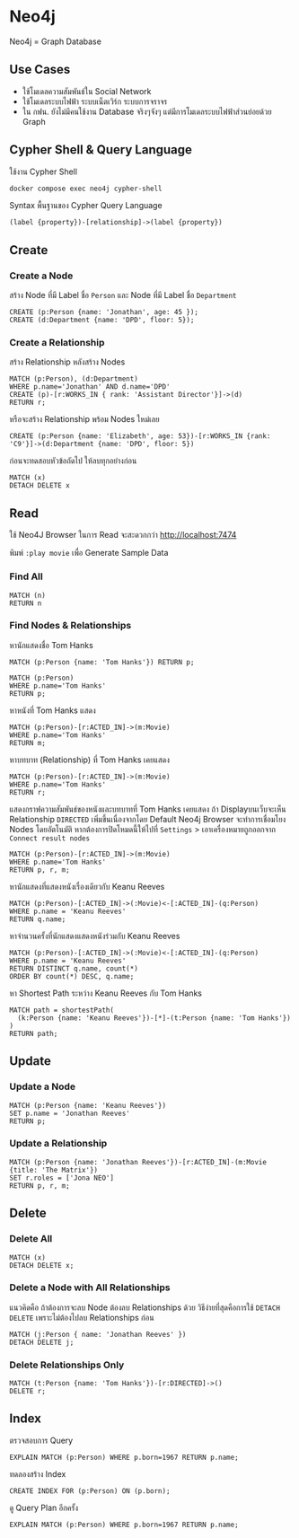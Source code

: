 # Neo4j

Neo4j = Graph Database

## Use Cases

- ใช้โมเดลความสัมพันธ์ใน Social Network
- ใช้โมเดลระบบไฟฟ้า ระบบเน็ตเวิร์ก ระบบการจราจร
- ใน กฟน. ยังไม่มีคนใช้งาน Database จริงๆจังๆ แต่มีการโมเดลระบบไฟฟ้าส่วนย่อยด้วย Graph

## Cypher Shell & Query Language

ใช้งาน Cypher Shell

```bash
docker compose exec neo4j cypher-shell
```

Syntax พื้นฐานของ Cypher Query Language

```text
(label {property})-[relationship]->(label {property})
```

## Create

### Create a Node

สร้าง Node ที่มี Label ชื่อ `Person` และ Node ที่มี Label ชื่อ `Department`

```text
CREATE (p:Person {name: 'Jonathan', age: 45 });
CREATE (d:Department {name: 'DPD', floor: 5});
```

### Create a Relationship

สร้าง Relationship หลังสร้าง Nodes

```text
MATCH (p:Person), (d:Department)
WHERE p.name='Jonathan' AND d.name='DPD'
CREATE (p)-[r:WORKS_IN { rank: 'Assistant Director'}]->(d)
RETURN r;
```

หรือจะสร้าง Relationship พร้อม Nodes ใหม่เลย

```text
CREATE (p:Person {name: 'Elizabeth', age: 53})-[r:WORKS_IN {rank: 'C9'}]->(d:Department {name: 'DPD', floor: 5})
```

ก่อนจะทดสอบหัวข้อถัดไป ให้ลบทุกอย่างก่อน

```text
MATCH (x)
DETACH DELETE x
```

## Read

ใช้ Neo4J Browser ในการ Read จะสะดวกกว่า [http://localhost:7474](http://localhost:7474)

พิมพ์ `:play movie` เพื่อ Generate Sample Data

### Find All

```text
MATCH (n)
RETURN n
```

### Find Nodes & Relationships

หานักแสดงชื่อ Tom Hanks

```text
MATCH (p:Person {name: 'Tom Hanks'}) RETURN p;
```

```text
MATCH (p:Person)
WHERE p.name='Tom Hanks'
RETURN p;
```

หาหนังที่ Tom Hanks แสดง

```text
MATCH (p:Person)-[r:ACTED_IN]->(m:Movie)
WHERE p.name='Tom Hanks'
RETURN m;
```

หาบทบาท (Relationship) ที่ Tom Hanks เคยแสดง

```text
MATCH (p:Person)-[r:ACTED_IN]->(m:Movie)
WHERE p.name='Tom Hanks'
RETURN r;
```

แสดงกราฟความสัมพันธ์ของหนังและบทบาทที่ Tom Hanks เคยแสดง ถ้า Displayบนเว็บจะเห็น Relationship `DIRECTED` เพิ่มขึ้นเนื่องจากโดย Default Neo4j Browser จะทำการเชื่อมโยง Nodes โดยอัตโนมัติ หากต้องการปิดโหมดนี้ให้ไปที่ `Settings` > เอาเครื่องหมายถูกออกจาก `Connect result nodes`

```text
MATCH (p:Person)-[r:ACTED_IN]->(m:Movie)
WHERE p.name='Tom Hanks'
RETURN p, r, m;
```

หานักแสดงที่แสดงหนังเรื่องเดียวกับ Keanu Reeves

```text
MATCH (p:Person)-[:ACTED_IN]->(:Movie)<-[:ACTED_IN]-(q:Person)
WHERE p.name = 'Keanu Reeves'
RETURN q.name;
```

หาจำนวนครั้งที่นักแสดงแสดงหนังร่วมกับ Keanu Reeves

```text
MATCH (p:Person)-[:ACTED_IN]->(:Movie)<-[:ACTED_IN]-(q:Person)
WHERE p.name = 'Keanu Reeves'
RETURN DISTINCT q.name, count(*)
ORDER BY count(*) DESC, q.name;
```

หา Shortest Path ระหว่าง Keanu Reeves กับ Tom Hanks

```text
MATCH path = shortestPath(
  (k:Person {name: 'Keanu Reeves'})-[*]-(t:Person {name: 'Tom Hanks'})
)
RETURN path;
```

## Update

### Update a Node

```text
MATCH (p:Person {name: 'Keanu Reeves'})
SET p.name = 'Jonathan Reeves'
RETURN p;
```

### Update a Relationship

```text
MATCH (p:Person {name: 'Jonathan Reeves'})-[r:ACTED_IN]-(m:Movie {title: 'The Matrix'})
SET r.roles = ['Jona NEO']
RETURN p, r, m;
```

## Delete

### Delete All

```text
MATCH (x)
DETACH DELETE x;
```

### Delete a Node with All Relationships

แนวคิดคือ ถ้าต้องการจะลบ Node ต้องลบ Relationships ด้วย วิธีง่ายที่สุดคือการใช้ `DETACH DELETE` เพราะไม่ต้องไปลบ Relationships ก่อน

```text
MATCH (j:Person { name: 'Jonathan Reeves' })
DETACH DELETE j;
```

### Delete Relationships Only

```text
MATCH (t:Person {name: 'Tom Hanks'})-[r:DIRECTED]->()
DELETE r;
```

## Index

ตรวจสอบการ Query

```text
EXPLAIN MATCH (p:Person) WHERE p.born=1967 RETURN p.name;
```

ทดลองสร้าง Index

```text
CREATE INDEX FOR (p:Person) ON (p.born);
```

ดู Query Plan อีกครั้ง

```text
EXPLAIN MATCH (p:Person) WHERE p.born=1967 RETURN p.name;
```
